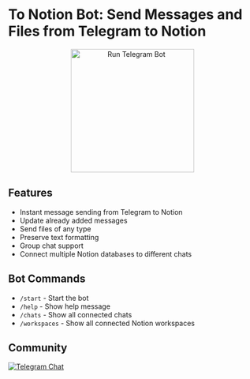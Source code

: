 # To Notion Bot: Send Messages and Files from Telegram to Notion

<div align="center">
  <a href="https://t.me/to_notion_robot">
    <img src="https://img.shields.io/badge/RUN-Telegram%20Bot-blue?logo=telegram&style=for-the-badge" alt="Run Telegram Bot" width="250">
  </a>
</div>


## Features
- Instant message sending from Telegram to Notion
- Update already added messages
- Send files of any type
- Preserve text formatting
- Group chat support
- Connect multiple Notion databases to different chats

## Bot Commands
- `/start` - Start the bot
- `/help` - Show help message
- `/chats` - Show all connected chats
- `/workspaces` - Show all connected Notion workspaces

## Community
[![Telegram Chat](https://img.shields.io/badge/Telegram-Chat-blue?logo=telegram)](https://t.me/to_notion_chat)